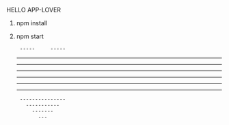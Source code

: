 HELLO APP-LOVER

1. npm install
2. npm start

        -----     -----
     ---------- ----------
    -----------------------
   -------------------------
    -----------------------
     ---------------------
      -------------------
        ---------------
          -----------
            -------
              ---
               